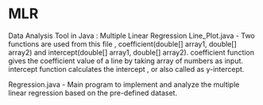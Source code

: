 # MLR
Data Analysis Tool in Java : Multiple Linear Regression
Line_Plot.java - Two functions are used from this file , coefficient(double[] array1, double[] array2) and intercept(double[] array1, double[] array2).
coefficient function gives the coefficient value of a line by taking array of numbers as input.
intercept function calculates the intercept , or also called as y-intercept.

Regression.java - Main program to implement and analyze the multiple linear regression based on the pre-defined dataset.

